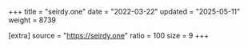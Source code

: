 +++
title = "seirdy.one"
date = "2022-03-22"
updated = "2025-05-11"
weight = 8739

[extra]
source = "https://seirdy.one"
ratio = 100
size = 9
+++
